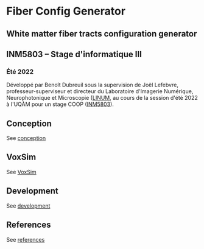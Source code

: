 # Fiber Config Generator

## White matter fiber tracts configuration generator


## INM5803 – Stage d'informatique III

### Été 2022

Développé par Benoît Dubreuil sous la supervision de Joël Lefebvre, professeur-superviseur et directeur du Laboratoire
d'Imagerie Numérique, Neurophotonique et Microscopie ([LINUM](https://linum.info.uqam.ca/), au cours de la session d'été
2022 à l'UQÀM pour un stage COOP ([INM5803](https://etudier.uqam.ca/cours?sigle=INM5803)).


## Conception

See [conception](doc/conception.md)


## VoxSim

See [VoxSim](doc/voxsim.md)


## Development

See [development](doc/development.md)


## References

See [references](doc/references.md)

